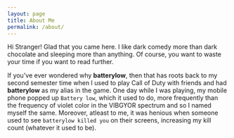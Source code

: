 ```yaml
---
layout: page
title: About Me
permalink: /about/
---
```

Hi Stranger! Glad that you came here. I like dark comedy more than dark chocolate and
sleeping more than anything. Of course, you want to waste your time if you want to read further.


If you've ever wondered why **batterylow**, then that has roots back to my second semester time
when I used to play Call of Duty with friends and had **batterylow** as my alias in the game.
One day while I was playing, my mobile phone popped up `Battery low`, which it used to do, more frequently than the frequency of violet color in the VIBGYOR spectrum and so I named myself the same. Moreover, atleast to me, it was henious when someone used to see `batterylow killed you` on their screens, increasing my kill count (whatever it used to be).